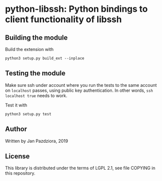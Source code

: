 
# python-libssh: Python bindings to client functionality of libssh

## Building the module

Build the extension with
```
python3 setup.py build_ext --inplace
```

## Testing the module

Make sure ssh under account where you run the tests to the same
account on `localhost` passes, using public key authentication.
In other words, `ssh localhost true` needs to work.

Test it with
```
python3 setup.py test
```

## Author

Written by Jan Pazdziora, 2019

## License

This library is distributed under the terms of LGPL 2.1,
see file COPYING in this repository.

